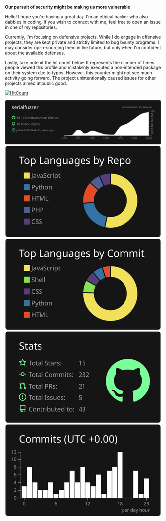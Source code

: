 **Our pursuit of security might be making us more vulnerable**

Hello! I hope you're having a great day. I'm an ethical hacker who also dabbles in coding. If you wish to connect with me, feel free to open an issue in one of my repositories.

Currently, I'm focusing on defensive projects. While I do engage in offensive projects, they are kept private and strictly limited to bug bounty programs. I may consider open-sourcing them in the future, but only when I'm confident about the available defenses.

Lastly, take note of the hit count below. It represents the number of times people viewed this profile and mistakenly executed a non-intended package on their system due to typos. However, this counter might not see much activity going forward. The project unintentionally caused issues for other projects aimed at public good.

  [![HitCount](https://hits.dwyl.com/serialfuzzer/serialfuzzer.svg?style=flat-square)](http://hits.dwyl.com/serialfuzzer/serialfuzzer)




[![](https://raw.githubusercontent.com/serialfuzzer/stats/master/profile-summary-card-output/dark/0-profile-details.svg)](https://github.com/vn7n24fzkq/github-profile-summary-cards)
[![](https://raw.githubusercontent.com/serialfuzzer/stats/master/profile-summary-card-output/dark/1-repos-per-language.svg)](https://github.com/vn7n24fzkq/github-profile-summary-cards) [![](https://raw.githubusercontent.com/serialfuzzer/stats/master/profile-summary-card-output/dark/2-most-commit-language.svg)](https://github.com/vn7n24fzkq/github-profile-summary-cards)
[![](https://raw.githubusercontent.com/serialfuzzer/stats/master/profile-summary-card-output/dark/3-stats.svg)](https://github.com/vn7n24fzkq/github-profile-summary-cards) [![](https://raw.githubusercontent.com/serialfuzzer/stats/master/profile-summary-card-output/dark/4-productive-time.svg)](https://github.com/vn7n24fzkq/github-profile-summary-cards)

